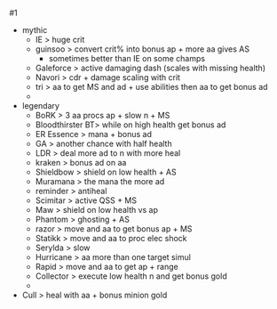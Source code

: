 #1
- mythic
	- IE > huge crit
	-  guinsoo > convert crit% into bonus ap + more aa gives AS
		- sometimes better than IE on some champs
	- Galeforce > active damaging dash (scales with missing health)
	- Navori > cdr + damage scaling with crit
	- tri > aa to get MS and ad + use abilities then aa to get bonus ad
	- 
- legendary
	- BoRK > 3 aa procs ap + slow n + MS
	- Bloodthirster BT> while on high health get bonus ad
	- ER Essence > mana + bonus ad
	- GA > another chance with half health
	- LDR > deal more ad to n with more heal
	- kraken > bonus ad on aa 
	- Shieldbow > shield on low health + AS
	- Muramana > the mana the more ad 
	- reminder > antiheal
	- Scimitar > active QSS + MS
	- Maw > shield on low health vs ap
	- Phantom > ghosting + AS
	- razor > move and aa to get bonus ap + MS
	- Statikk > move and aa to proc elec shock
	- Serylda > slow
	- Hurricane > aa more than one target simul 
	- Rapid > move and aa to get ap + range
	- Collector > execute low health n and get bonus gold
	- 
- Cull > heal with aa + bonus minion gold